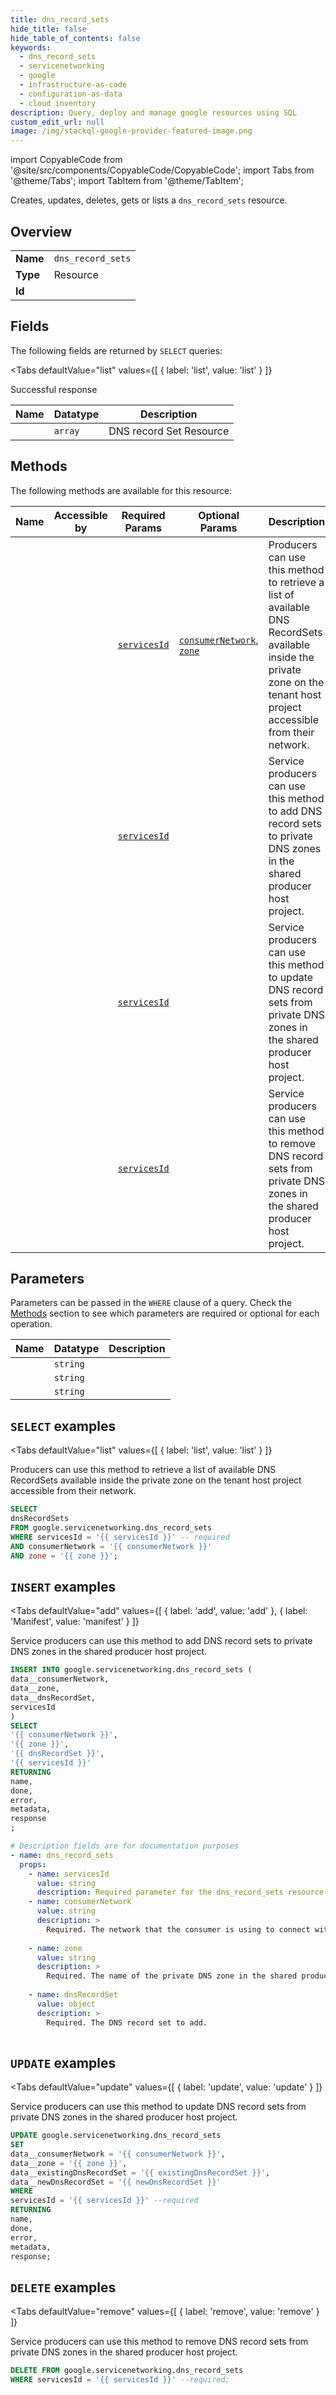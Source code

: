 ```yaml
--- 
title: dns_record_sets
hide_title: false
hide_table_of_contents: false
keywords:
  - dns_record_sets
  - servicenetworking
  - google
  - infrastructure-as-code
  - configuration-as-data
  - cloud inventory
description: Query, deploy and manage google resources using SQL
custom_edit_url: null
image: /img/stackql-google-provider-featured-image.png
---
```


import CopyableCode from '@site/src/components/CopyableCode/CopyableCode';
import Tabs from '@theme/Tabs';
import TabItem from '@theme/TabItem';

Creates, updates, deletes, gets or lists a <code>dns_record_sets</code> resource.

## Overview
<table><tbody>
<tr><td><b>Name</b></td><td><code>dns_record_sets</code></td></tr>
<tr><td><b>Type</b></td><td>Resource</td></tr>
<tr><td><b>Id</b></td><td><CopyableCode code="google.servicenetworking.dns_record_sets" /></td></tr>
</tbody></table>

## Fields

The following fields are returned by `SELECT` queries:

<Tabs
    defaultValue="list"
    values={[
        { label: 'list', value: 'list' }
    ]}
>
<TabItem value="list">

Successful response

<table>
<thead>
    <tr>
    <th>Name</th>
    <th>Datatype</th>
    <th>Description</th>
    </tr>
</thead>
<tbody>
<tr>
    <td><CopyableCode code="dnsRecordSets" /></td>
    <td><code>array</code></td>
    <td>DNS record Set Resource</td>
</tr>
</tbody>
</table>
</TabItem>
</Tabs>

## Methods

The following methods are available for this resource:

<table>
<thead>
    <tr>
    <th>Name</th>
    <th>Accessible by</th>
    <th>Required Params</th>
    <th>Optional Params</th>
    <th>Description</th>
    </tr>
</thead>
<tbody>
<tr>
    <td><a href="#list"><CopyableCode code="list" /></a></td>
    <td><CopyableCode code="select" /></td>
    <td><a href="#parameter-servicesId"><code>servicesId</code></a></td>
    <td><a href="#parameter-consumerNetwork"><code>consumerNetwork</code></a>, <a href="#parameter-zone"><code>zone</code></a></td>
    <td>Producers can use this method to retrieve a list of available DNS RecordSets available inside the private zone on the tenant host project accessible from their network.</td>
</tr>
<tr>
    <td><a href="#add"><CopyableCode code="add" /></a></td>
    <td><CopyableCode code="insert" /></td>
    <td><a href="#parameter-servicesId"><code>servicesId</code></a></td>
    <td></td>
    <td>Service producers can use this method to add DNS record sets to private DNS zones in the shared producer host project.</td>
</tr>
<tr>
    <td><a href="#update"><CopyableCode code="update" /></a></td>
    <td><CopyableCode code="update" /></td>
    <td><a href="#parameter-servicesId"><code>servicesId</code></a></td>
    <td></td>
    <td>Service producers can use this method to update DNS record sets from private DNS zones in the shared producer host project.</td>
</tr>
<tr>
    <td><a href="#remove"><CopyableCode code="remove" /></a></td>
    <td><CopyableCode code="delete" /></td>
    <td><a href="#parameter-servicesId"><code>servicesId</code></a></td>
    <td></td>
    <td>Service producers can use this method to remove DNS record sets from private DNS zones in the shared producer host project.</td>
</tr>
</tbody>
</table>

## Parameters

Parameters can be passed in the `WHERE` clause of a query. Check the [Methods](#methods) section to see which parameters are required or optional for each operation.

<table>
<thead>
    <tr>
    <th>Name</th>
    <th>Datatype</th>
    <th>Description</th>
    </tr>
</thead>
<tbody>
<tr id="parameter-servicesId">
    <td><CopyableCode code="servicesId" /></td>
    <td><code>string</code></td>
    <td></td>
</tr>
<tr id="parameter-consumerNetwork">
    <td><CopyableCode code="consumerNetwork" /></td>
    <td><code>string</code></td>
    <td></td>
</tr>
<tr id="parameter-zone">
    <td><CopyableCode code="zone" /></td>
    <td><code>string</code></td>
    <td></td>
</tr>
</tbody>
</table>

## `SELECT` examples

<Tabs
    defaultValue="list"
    values={[
        { label: 'list', value: 'list' }
    ]}
>
<TabItem value="list">

Producers can use this method to retrieve a list of available DNS RecordSets available inside the private zone on the tenant host project accessible from their network.

```sql
SELECT
dnsRecordSets
FROM google.servicenetworking.dns_record_sets
WHERE servicesId = '{{ servicesId }}' -- required
AND consumerNetwork = '{{ consumerNetwork }}'
AND zone = '{{ zone }}';
```
</TabItem>
</Tabs>


## `INSERT` examples

<Tabs
    defaultValue="add"
    values={[
        { label: 'add', value: 'add' },
        { label: 'Manifest', value: 'manifest' }
    ]}
>
<TabItem value="add">

Service producers can use this method to add DNS record sets to private DNS zones in the shared producer host project.

```sql
INSERT INTO google.servicenetworking.dns_record_sets (
data__consumerNetwork,
data__zone,
data__dnsRecordSet,
servicesId
)
SELECT 
'{{ consumerNetwork }}',
'{{ zone }}',
'{{ dnsRecordSet }}',
'{{ servicesId }}'
RETURNING
name,
done,
error,
metadata,
response
;
```
</TabItem>
<TabItem value="manifest">

```yaml
# Description fields are for documentation purposes
- name: dns_record_sets
  props:
    - name: servicesId
      value: string
      description: Required parameter for the dns_record_sets resource.
    - name: consumerNetwork
      value: string
      description: >
        Required. The network that the consumer is using to connect with services. Must be in the form of projects/{project}/global/networks/{network} {project} is the project number, as in '12345' {network} is the network name.
        
    - name: zone
      value: string
      description: >
        Required. The name of the private DNS zone in the shared producer host project to which the record set will be added.
        
    - name: dnsRecordSet
      value: object
      description: >
        Required. The DNS record set to add.
        
```
</TabItem>
</Tabs>


## `UPDATE` examples

<Tabs
    defaultValue="update"
    values={[
        { label: 'update', value: 'update' }
    ]}
>
<TabItem value="update">

Service producers can use this method to update DNS record sets from private DNS zones in the shared producer host project.

```sql
UPDATE google.servicenetworking.dns_record_sets
SET 
data__consumerNetwork = '{{ consumerNetwork }}',
data__zone = '{{ zone }}',
data__existingDnsRecordSet = '{{ existingDnsRecordSet }}',
data__newDnsRecordSet = '{{ newDnsRecordSet }}'
WHERE 
servicesId = '{{ servicesId }}' --required
RETURNING
name,
done,
error,
metadata,
response;
```
</TabItem>
</Tabs>


## `DELETE` examples

<Tabs
    defaultValue="remove"
    values={[
        { label: 'remove', value: 'remove' }
    ]}
>
<TabItem value="remove">

Service producers can use this method to remove DNS record sets from private DNS zones in the shared producer host project.

```sql
DELETE FROM google.servicenetworking.dns_record_sets
WHERE servicesId = '{{ servicesId }}' --required;
```
</TabItem>
</Tabs>
